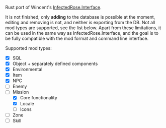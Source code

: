 Rust port of Wincent's [InfectedRose.Interface](https://github.com/Wincent01/InfectedRose/tree/modding/InfectedRose.Interface#readme).

It is not finished; only **adding** to the database is possible at the moment, editing and removing is not, and neither is exporting from the DB. Not all mod types are supported, see the list below.
Apart from these limitations, it can be used in the same way as InfectedRose.Interface, and the goal is to be fully compatible with the mod format and command line interface.

Supported mod types:
- [x] SQL
- [x] Object + separately defined components
- [x] Environmental
- [x] Item
- [x] NPC
- [ ] Enemy
- [ ] Mission
    - [x] Core functionality
    - [x] Locale
    - [ ] Icons
- [ ] Zone
- [ ] Skill
